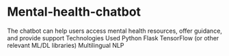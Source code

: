 # Mental-health-chatbot
The chatbot can help users access mental health resources, offer guidance, and provide support
Technologies Used
Python
Flask
TensorFlow (or other relevant ML/DL libraries)
Multilingual NLP
